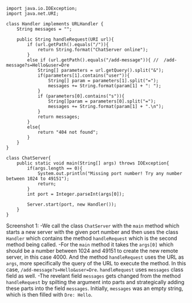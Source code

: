 ```
import java.io.IOException;
import java.net.URI;

class Handler implements URLHandler {
    String messages = "";

    public String handleRequest(URI url){
        if (url.getPath().equals("/")){
            return String.format("ChatServer online");
        }
        else if (url.getPath().equals("/add-message")){ //  /add-message?s=Hello&user=Dre
            String[] parameters = url.getQuery().split("&");
            if(parameters[1].contains("user")){
                String[] param = parameters[1].split("=");
                messages += String.format(param[1] + ": ");
            }
            if (parameters[0].contains("s")){
                String[]param = parameters[0].split("=");
                messages += String.format(param[1] + ".\n");
            }
            return messages;
        }
        else{
            return "404 not found";   
        }
    }
}

class ChatServer{
    public static void main(String[] args) throws IOException{
        if(args.length == 0){
            System.out.println("Missing port number! Try any number between 1024 to 49151");
            return;
        }
        int port = Integer.parseInt(args[0]);

        Server.start(port, new Handler());
    }
}
```
Screenshot 1:
-We call the class ```ChatServer``` with the ```main``` method which starts a new server with the given port number and then uses the class ```Handler``` which contains the method ```handleRequest``` which is the second method being called.
-For the ```main``` method it takes the ```args[0]``` which should be a number between 1024 and 49151 to create the new remote server, in this case 4000. And the method ```handleRequest``` uses the URL as ```args```, more specifically the query of the URL to execute the method. In this case, ```/add-message?s=Hello&user=Dre```. ```handleRequest``` uses ```messages``` class field as well.
-The revelant field ```messages``` gets changed from the method ```handleRequest``` by spilting the argument into parts and strategically adding these parts into the field ```messages```. Initially, ```messages``` was an empty string, which is then filled with ```Dre: Hello```.
